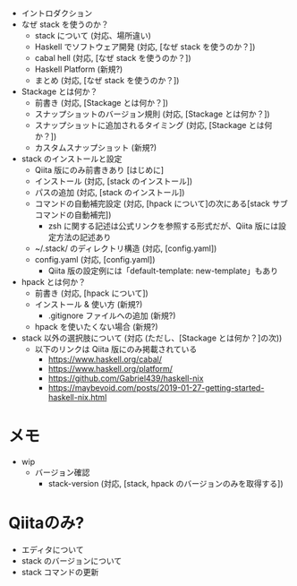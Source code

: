 - イントロダクション
- なぜ stack を使うのか？
    - stack について (対応、場所違い)
    - Haskell でソフトウェア開発 (対応, [なぜ stack を使うのか？])
    - cabal hell (対応, [なぜ stack を使うのか？])
    - Haskell Platform (新規?)
    - まとめ (対応, [なぜ stack を使うのか？])
- Stackage とは何か？
    - 前書き (対応, [Stackage とは何か？])
    - スナップショットのバージョン規則 (対応, [Stackage とは何か？])
    - スナップショットに追加されるタイミング (対応, [Stackage とは何か？])
    - カスタムスナップショット (新規?)
- stack のインストールと設定
    - Qiita 版にのみ前書きあり [はじめに]
    - インストール (対応, [stack のインストール])
    - パスの追加 (対応, [stack のインストール])
    - コマンドの自動補完設定 (対応, [hpack について]の次にある[stack サブコマンドの自動補完])
        - zsh に関する記述は公式リンクを参照する形式だが、Qiita 版には設定方法の記述あり
    - ~/.stack/ のディレクトリ構造 (対応, [config.yaml])
    - config.yaml (対応, [config.yaml])
        - Qiita 版の設定例には「default-template: new-template」もあり
- hpack とは何か？
    - 前書き (対応, [hpack について])
    - インストール & 使い方 (新規?)
        - .gitignore ファイルへの追加 (新規?)
    - hpack を使いたくない場合 (新規?)
- stack 以外の選択肢について (対応 (ただし、[Stackage とは何か？]の次))
    - 以下のリンクは Qiita 版にのみ掲載されている
        - https://www.haskell.org/cabal/
        - https://www.haskell.org/platform/
        - https://github.com/Gabriel439/haskell-nix
        - https://maybevoid.com/posts/2019-01-27-getting-started-haskell-nix.html

# メモ
- wip
    - バージョン確認
        - stack-version (対応, [stack, hpack のバージョンのみを取得する])

# Qiitaのみ?
- エディタについて
- stack のバージョンについて
- stack コマンドの更新
